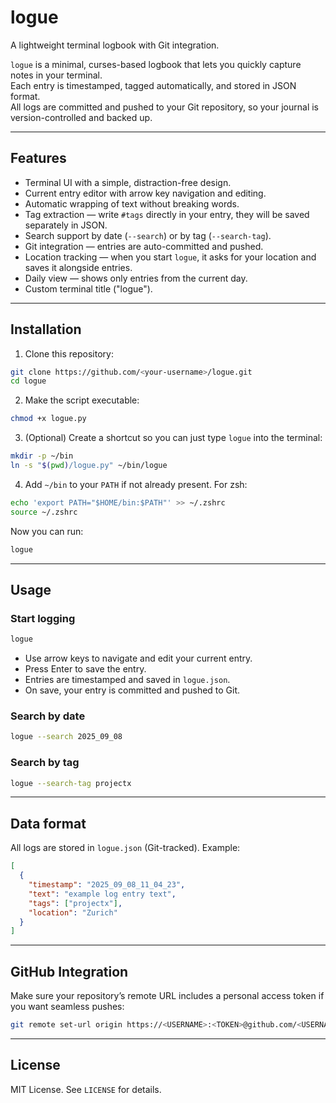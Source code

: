# logue
A lightweight terminal logbook with Git integration.

`logue` is a minimal, curses-based logbook that lets you quickly capture notes in your terminal.  
Each entry is timestamped, tagged automatically, and stored in JSON format.  
All logs are committed and pushed to your Git repository, so your journal is version-controlled and backed up.

---

## Features

- Terminal UI with a simple, distraction-free design.  
- Current entry editor with arrow key navigation and editing.  
- Automatic wrapping of text without breaking words.  
- Tag extraction — write `#tags` directly in your entry, they will be saved separately in JSON.  
- Search support by date (`--search`) or by tag (`--search-tag`).  
- Git integration — entries are auto-committed and pushed.  
- Location tracking — when you start `logue`, it asks for your location and saves it alongside entries.  
- Daily view — shows only entries from the current day.  
- Custom terminal title ("logue").  

---

## Installation

1. Clone this repository:

```bash
git clone https://github.com/<your-username>/logue.git
cd logue
````

2. Make the script executable:

```bash
chmod +x logue.py
```

3. (Optional) Create a shortcut so you can just type `logue` into the terminal:

```bash
mkdir -p ~/bin
ln -s "$(pwd)/logue.py" ~/bin/logue
```

4. Add `~/bin` to your `PATH` if not already present. For zsh:

```bash
echo 'export PATH="$HOME/bin:$PATH"' >> ~/.zshrc
source ~/.zshrc
```

Now you can run:

```bash
logue
```

---

## Usage

### Start logging

```bash
logue
```

* Use arrow keys to navigate and edit your current entry.
* Press Enter to save the entry.
* Entries are timestamped and saved in `logue.json`.
* On save, your entry is committed and pushed to Git.

### Search by date

```bash
logue --search 2025_09_08
```

### Search by tag

```bash
logue --search-tag projectx
```

---

## Data format

All logs are stored in `logue.json` (Git-tracked). Example:

```json
[
  {
    "timestamp": "2025_09_08_11_04_23",
    "text": "example log entry text",
    "tags": ["projectx"],
    "location": "Zurich"
  }
]
```

---

## GitHub Integration

Make sure your repository’s remote URL includes a personal access token if you want seamless pushes:

```bash
git remote set-url origin https://<USERNAME>:<TOKEN>@github.com/<USERNAME>/<REPO>.git
```

---

## License

MIT License. See `LICENSE` for details.

